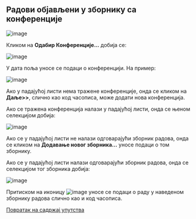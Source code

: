 ## Радови објављени у зборнику са конференције 

![image](https://user-images.githubusercontent.com/29538544/150684156-ac22a4a8-e5f2-41b9-a6fc-b6f1a7831976.png)

Кликом на **Одабир Конференције...**  дoбија се: 

![image](https://user-images.githubusercontent.com/29538544/150684201-2dbecd95-263e-4dcf-b3b3-bb5e3093e7ab.png)

У дaта поља уносe се подаци о конференцији. На пример:

![image](https://user-images.githubusercontent.com/29538544/150684240-a42c0d71-1c2f-4b40-b42a-b84a5cd56bf8.png)

Ако у падајућој листи нема тражене конференције, онда се кликом на **Даље>>**, слично као код часописа, може додати нова конференција. 

Ако се тражена конференција налази у падајућој листи, онда се њеном селекцијом добија: 

 ![image](https://user-images.githubusercontent.com/29538544/150684303-ee1f682e-21ec-4e91-a9d1-0a61dd5122a2.png)

Ако се у падајућој листи не налази одговарајући зборник радова, онда се кликом на **Додавање новог зборника...** уносе подаци о том зборнику.  

Ако се у падајућој листи налази одговарајући зборник радова, онда се селекцијом тог зборника добија:   

![image](https://user-images.githubusercontent.com/29538544/150684351-b0408a6c-89e7-416f-a29d-40102578e784.png) 

Притиском на иконицу ![image](https://user-images.githubusercontent.com/29538544/150684451-a63db0a0-6c2b-4a31-abca-f41a64a8e2ed.png)
уносе се подаци о раду у наведеном зборнику радова слично као и код часописа. 

[Повратак на садржај упутства](../../uputstvo.md#садржај)

